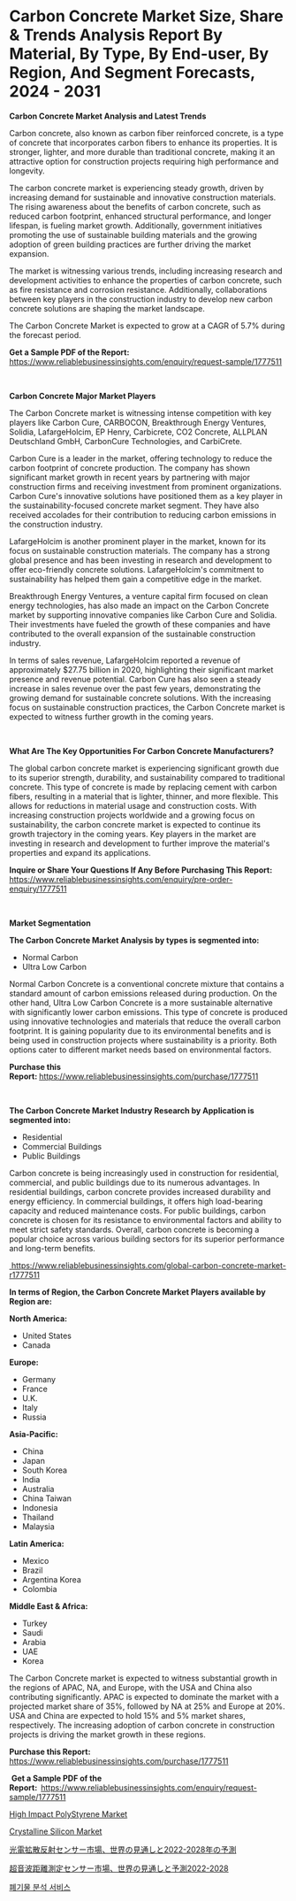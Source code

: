 <p><h1>Carbon Concrete Market Size, Share & Trends Analysis Report By Material, By Type, By End-user, By Region, And Segment Forecasts, 2024 - 2031</h1></p><p><strong>Carbon Concrete Market Analysis and Latest Trends</strong></p>
<p><p>Carbon concrete, also known as carbon fiber reinforced concrete, is a type of concrete that incorporates carbon fibers to enhance its properties. It is stronger, lighter, and more durable than traditional concrete, making it an attractive option for construction projects requiring high performance and longevity.</p><p>The carbon concrete market is experiencing steady growth, driven by increasing demand for sustainable and innovative construction materials. The rising awareness about the benefits of carbon concrete, such as reduced carbon footprint, enhanced structural performance, and longer lifespan, is fueling market growth. Additionally, government initiatives promoting the use of sustainable building materials and the growing adoption of green building practices are further driving the market expansion.</p><p>The market is witnessing various trends, including increasing research and development activities to enhance the properties of carbon concrete, such as fire resistance and corrosion resistance. Additionally, collaborations between key players in the construction industry to develop new carbon concrete solutions are shaping the market landscape.</p><p>The Carbon Concrete Market is expected to grow at a CAGR of 5.7% during the forecast period.</p></p>
<p><strong>Get a Sample PDF of the Report:&nbsp;</strong> <a href="https://www.reliablebusinessinsights.com/enquiry/request-sample/1777511">https://www.reliablebusinessinsights.com/enquiry/request-sample/1777511</a></p>
<p>&nbsp;</p>
<p><strong>Carbon Concrete Major Market Players</strong></p>
<p><p>The Carbon Concrete market is witnessing intense competition with key players like Carbon Cure, CARBOCON, Breakthrough Energy Ventures, Solidia, LafargeHolcim, EP Henry, Carbicrete, CO2 Concrete, ALLPLAN Deutschland GmbH, CarbonCure Technologies, and CarbiCrete. </p><p>Carbon Cure is a leader in the market, offering technology to reduce the carbon footprint of concrete production. The company has shown significant market growth in recent years by partnering with major construction firms and receiving investment from prominent organizations. Carbon Cure's innovative solutions have positioned them as a key player in the sustainability-focused concrete market segment. They have also received accolades for their contribution to reducing carbon emissions in the construction industry.</p><p>LafargeHolcim is another prominent player in the market, known for its focus on sustainable construction materials. The company has a strong global presence and has been investing in research and development to offer eco-friendly concrete solutions. LafargeHolcim's commitment to sustainability has helped them gain a competitive edge in the market.</p><p>Breakthrough Energy Ventures, a venture capital firm focused on clean energy technologies, has also made an impact on the Carbon Concrete market by supporting innovative companies like Carbon Cure and Solidia. Their investments have fueled the growth of these companies and have contributed to the overall expansion of the sustainable construction industry.</p><p>In terms of sales revenue, LafargeHolcim reported a revenue of approximately $27.75 billion in 2020, highlighting their significant market presence and revenue potential. Carbon Cure has also seen a steady increase in sales revenue over the past few years, demonstrating the growing demand for sustainable concrete solutions. With the increasing focus on sustainable construction practices, the Carbon Concrete market is expected to witness further growth in the coming years.</p></p>
<p>&nbsp;</p>
<p><strong>What Are The Key Opportunities For Carbon Concrete Manufacturers?</strong></p>
<p><p>The global carbon concrete market is experiencing significant growth due to its superior strength, durability, and sustainability compared to traditional concrete. This type of concrete is made by replacing cement with carbon fibers, resulting in a material that is lighter, thinner, and more flexible. This allows for reductions in material usage and construction costs. With increasing construction projects worldwide and a growing focus on sustainability, the carbon concrete market is expected to continue its growth trajectory in the coming years. Key players in the market are investing in research and development to further improve the material's properties and expand its applications.</p></p>
<p><strong>Inquire or Share Your Questions If Any Before Purchasing This Report:</strong> <a href="https://www.reliablebusinessinsights.com/enquiry/pre-order-enquiry/1777511">https://www.reliablebusinessinsights.com/enquiry/pre-order-enquiry/1777511</a></p>
<p>&nbsp;</p>
<p><strong>Market Segmentation</strong></p>
<p><strong>The Carbon Concrete Market Analysis by types is segmented into:</strong></p>
<p><ul><li>Normal Carbon</li><li>Ultra Low Carbon</li></ul></p>
<p><p>Normal Carbon Concrete is a conventional concrete mixture that contains a standard amount of carbon emissions released during production. On the other hand, Ultra Low Carbon Concrete is a more sustainable alternative with significantly lower carbon emissions. This type of concrete is produced using innovative technologies and materials that reduce the overall carbon footprint. It is gaining popularity due to its environmental benefits and is being used in construction projects where sustainability is a priority. Both options cater to different market needs based on environmental factors.</p></p>
<p><strong>Purchase this Report:&nbsp;</strong><a href="https://www.reliablebusinessinsights.com/purchase/1777511">https://www.reliablebusinessinsights.com/purchase/1777511</a></p>
<p>&nbsp;</p>
<p><strong>The Carbon Concrete Market Industry Research by Application is segmented into:</strong></p>
<p><ul><li>Residential</li><li>Commercial Buildings</li><li>Public Buildings</li></ul></p>
<p><p>Carbon concrete is being increasingly used in construction for residential, commercial, and public buildings due to its numerous advantages. In residential buildings, carbon concrete provides increased durability and energy efficiency. In commercial buildings, it offers high load-bearing capacity and reduced maintenance costs. For public buildings, carbon concrete is chosen for its resistance to environmental factors and ability to meet strict safety standards. Overall, carbon concrete is becoming a popular choice across various building sectors for its superior performance and long-term benefits.</p></p>
<p><a href="https://www.reliablebusinessinsights.com/global-carbon-concrete-market-r1777511">&nbsp;https://www.reliablebusinessinsights.com/global-carbon-concrete-market-r1777511</a></p>
<p><strong>In terms of Region, the Carbon Concrete Market Players available by Region are:</strong></p>
<p>
    <p> <strong> North America: </strong>
        <ul>
            <li>United States</li>
            <li>Canada</li>
        </ul>
        </p> 
    <p> <strong> Europe: </strong>
        <ul>
            <li>Germany</li>
            <li>France</li>
            <li>U.K.</li>
            <li>Italy</li>
            <li>Russia</li>
        </ul>
        </p> 
    <p> <strong> Asia-Pacific: </strong>
        <ul>
            <li>China</li>
            <li>Japan</li>
            <li>South Korea</li>
            <li>India</li>
            <li>Australia</li>
            <li>China Taiwan</li>
            <li>Indonesia</li>
            <li>Thailand</li>
            <li>Malaysia</li>
        </ul>
        </p> 
    <p> <strong> Latin America: </strong>
        <ul>
            <li>Mexico</li>
            <li>Brazil</li>
            <li>Argentina Korea</li>
            <li>Colombia</li>
        </ul>
        </p> 
    <p> <strong> Middle East & Africa: </strong>
        <ul>
            <li>Turkey</li>
            <li>Saudi</li>
            <li>Arabia</li>
            <li>UAE</li>
            <li>Korea</li>
        </ul>
    </p>
    </p>
<p><p>The Carbon Concrete market is expected to witness substantial growth in the regions of APAC, NA, and Europe, with the USA and China also contributing significantly. APAC is expected to dominate the market with a projected market share of 35%, followed by NA at 25% and Europe at 20%. USA and China are expected to hold 15% and 5% market shares, respectively. The increasing adoption of carbon concrete in construction projects is driving the market growth in these regions.</p></p>
<p><strong>Purchase this Report: </strong><a href="https://www.reliablebusinessinsights.com/purchase/1777511">https://www.reliablebusinessinsights.com/purchase/1777511</a></p>
<p>&nbsp;<strong>Get a Sample PDF of the Report:&nbsp;&nbsp;</strong><a href="https://www.reliablebusinessinsights.com/enquiry/request-sample/1777511">https://www.reliablebusinessinsights.com/enquiry/request-sample/1777511</a></p>
<p><strong></strong></p>
<p><p><a href="https://github.com/jnzzvtbl92/Market-Research-Report-List-1/blob/main/high-impact-polystyrene-market.md">High Impact PolyStyrene Market</a></p><p><a href="https://github.com/Seman3302/Market-Research-Report-List-1/blob/main/crystalline-silicon-market.md">Crystalline Silicon Market</a></p><p><a href="https://github.com/TysonKub/Market-Research-Report-List-1/blob/main/1628541131398.md">光電拡散反射センサー市場、世界の見通しと2022-2028年の予測</a></p><p><a href="https://github.com/RaeJenkins1952/Market-Research-Report-List-1/blob/main/8556309131397.md">超音波距離測定センサー市場、世界の見通しと予測2022-2028</a></p><p><a href="https://github.com/garnett961902/Market-Research-Report-List-1/blob/main/2862773120021.md">폐기물 분석 서비스</a></p></p>